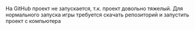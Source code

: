 На GitHub проект не запускается, т.к. проект довольно тяжелый.
Для нормального запуска игры требуется скачать репозиторий и запустить проект с компьютера

